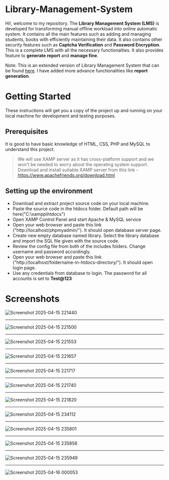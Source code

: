 # Library-Management-System

Hi!, welcome to my repository. The **Library Management System (LMS)** is developed for transforming manual offline workload into online automatic system. It contains all the main 
features such as adding and managing students, books with efficiently maintaining their data. It also contains other security features such as **Captcha Verification** and 
**Password Encryption**. This is a complete LMS with all the necessary functionalties. It also provides feature to **generate report** and **manage fine**.

Note: This is an extended version of Library Management System that can be found [here](https://phpgurukul.com/online-library-management-system/). I have added more advance functionalities like **report generation**.

# Getting Started

These instructions will get you a copy of the project up and running on your local machine for development and testing purposes. 

## Prerequisites

It is good to have basic knowledge of HTML, CSS, PHP and MySQL to understand this project.
>We will use XAMP server as it has cross-platform support and we won't be needed to worry about the operating system support.
Download and install suitable XAMP server from this link - https://www.apachefriends.org/download.html

## Setting up the environment

- Download and extract project source code on your local machine.
- Paste the source code in the htdocs folder. Default path will be here("C:\xampp\htdocs")
- Open XAMP Control Panel and start Apache & MySQL service
- Open your web browser and paste this link ("http://localhost/phpmyadmin/"). It should open database server page.
- Create new empty database named library. Select the library database and import the SQL file given with the source code.
- Review the config file from both of the includes folders. Change username and password accordingly.
- Open your web browser and paste this link ("http://localhost/foldername-in-htdocs-directory/"). It should open login page.
- Use any credentials from database to login. The password for all accounts is set to **Test@123**

# Screenshots

![Screenshot 2025-04-15 221440](https://github.com/user-attachments/assets/eb24c497-215e-473c-82ca-d55ce65c05aa)
***

![Screenshot 2025-04-15 221500](https://github.com/user-attachments/assets/57dc019c-f07e-49ee-999f-ec78517a82dc)
***

![Screenshot 2025-04-15 221553](https://github.com/user-attachments/assets/01b2382f-dbe5-40a8-8523-9b555b467820)
***

![Screenshot 2025-04-15 221657](https://github.com/user-attachments/assets/4b545721-8a84-4e00-baf9-2793becb7ed1)
***

![Screenshot 2025-04-15 221717](https://github.com/user-attachments/assets/33eeef9c-26de-4c82-b08d-de73e606e2f2)
***

![Screenshot 2025-04-15 221740](https://github.com/user-attachments/assets/e186a4fd-39de-4f84-820d-3eca86f52bdc)
***

![Screenshot 2025-04-15 221820](https://github.com/user-attachments/assets/2729c419-1f2f-4f56-ac7d-af4bb07ad3fe)
***

![Screenshot 2025-04-15 234112](https://github.com/user-attachments/assets/99a14583-da2e-4568-89fd-aaf87d0e9ecb)
***

![Screenshot 2025-04-15 235801](https://github.com/user-attachments/assets/b4dbea04-e8dd-44be-a25c-57731eeb850f)
***

![Screenshot 2025-04-15 235856](https://github.com/user-attachments/assets/c8729167-e2f0-4c3f-993c-804003e3abb3)
***

![Screenshot 2025-04-15 235949](https://github.com/user-attachments/assets/2681f338-7325-4e71-a1bb-12541ca872d6)
***

![Screenshot 2025-04-16 000053](https://github.com/user-attachments/assets/c15df23a-deee-4823-a8ba-0f0545afac1b)
